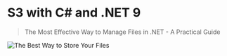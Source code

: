 # S3 with C# and .NET 9

> The Most Effective Way to Manage Files in .NET - A Practical Guide

![The Best Way to Store Your Files](thumb.png)